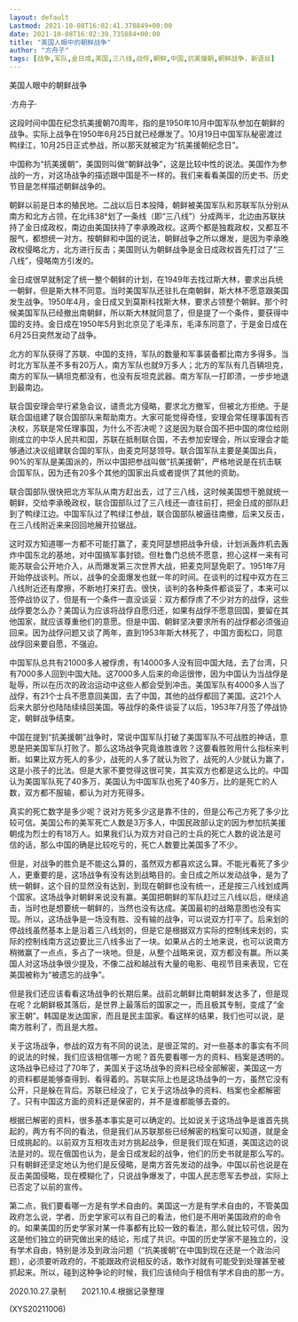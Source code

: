 ```yaml
---
layout: default
Lastmod: 2021-10-08T16:02:41.378849+00:00
date: 2021-10-08T16:02:39.735884+00:00
title: "美国人眼中的朝鲜战争"
author: "方舟子"
tags: [战争,军队,金日成,美国,三八线,战俘,朝鲜,中国,抗美援朝,朝鲜战争，新语丝]
---
```


美国人眼中的朝鲜战争

·方舟子·

这段时间中国在纪念抗美援朝70周年，指的是1950年10月中国军队参加在朝鲜的战争。实际上战争在1950年6月25日就已经爆发了。10月19日中国军队秘密渡过鸭绿江，10月25日正式参战，所以那天就被定为“抗美援朝纪念日”。

中国称为“抗美援朝”，美国则叫做“朝鲜战争”，这是比较中性的说法。美国作为参战的一方，对这场战争的描述跟中国是不一样的。我们来看看美国的历史书、历史节目是怎样描述朝鲜战争的。

朝鲜以前是日本的殖民地。二战以后日本投降，朝鲜被美国军队和苏联军队分别从南方和北方占领，在北纬38°划了一条线（即“三八线”）分成两半，北边由苏联扶持了金日成政权，南边由美国扶持了李承晚政权。这两个都是独裁政权，又都互不服气，都想统一对方。按朝鲜和中国的说法，朝鲜战争之所以爆发，是因为李承晚政权侵略北方，北方进行反击；美国则认为朝鲜战争是金日成政权首先打过了“三八线”，侵略南方引发的。

金日成很早就制定了统一整个朝鲜的计划，在1949年去找过斯大林，要求出兵统一朝鲜，但是斯大林不同意。当时美国军队还驻扎在南朝鲜，斯大林不愿意跟美国发生战争。1950年4月，金日成又到莫斯科找斯大林，要求占领整个朝鲜。那个时候美国军队已经撤出南朝鲜，所以斯大林就同意了，但是提了一个条件，要获得中国的支持。金日成在1950年5月到北京见了毛泽东，毛泽东同意了，于是金日成在6月25日突然发动了战争。

北方的军队获得了苏联、中国的支持，军队的数量和军事装备都比南方多得多。当时北方军队差不多有20万人，南方军队也就9万多人；北方的军队有几百辆坦克，南方的军队一辆坦克都没有，也没有反坦克武器。南方军队一打即溃，一步步地退到最南边。

联合国安理会举行紧急会议，谴责北方侵略，要求北方撤军，但被北方拒绝。于是联合国组建了联合国部队来帮助南方。大家可能觉得奇怪，安理会常任理事国有否决权，苏联是常任理事国，为什么不否决呢？这是因为联合国不把中国的席位给刚刚成立的中华人民共和国，苏联在抵制联合国，不去参加安理会，所以安理会才能够通过决议组建联合国的军队，由麦克阿瑟领导。联合国军队主要是美国出兵，90%的军队是美国派的，所以中国把参战叫做“抗美援朝”，严格地说是在抗击联合国军队，因为还有20多个其他的国家出兵或者提供了其他的资助。

联合国部队很快把北方军队从南方赶出去，过了三八线，这时候美国想干脆就统一朝鲜，交给李承晚政权，联合国部队过了三八线还一直往前打，把金日成的部队赶到了鸭绿江边。中国军队过了鸭绿江参战，联合国部队被逼往南撤，后来又反击，在三八线附近来来回回地展开拉锯战。

这时双方知道哪一方都不可能打赢了，麦克阿瑟想把战争升级，计划派轰炸机去轰炸中国东北的基地，对中国搞军事封锁。但杜鲁门总统不愿意，担心这样一来有可能苏联会公开地介入，从而爆发第三次世界大战，把麦克阿瑟免职了。1951年7月开始停战谈判。所以，战争的全面爆发也就一年的时间。在谈判的过程中双方在三八线附近还有摩擦，不断地打来打去。很快，谈判的各种条件都谈妥了，本来可以签停战协议了，但是有一个条件一直没谈妥：双方都俘虏了不少对方的战俘，这些战俘要怎么办？美国认为应该将战俘自愿归还，如果有战俘不愿意回国，要留在其他国家，就应该尊重他们的意愿。但是中国、朝鲜坚决要求所有的战俘都必须强迫回来。因为战俘问题又谈了两年，直到1953年斯大林死了，中国方面松口，同意战俘回来要自愿，不强迫。

中国军队总共有21000多人被俘虏，有14000多人没有回中国大陆，去了台湾，只有7000多人回到中国大陆。这7000多人后来的命运很惨，因为中国认为当战俘是耻辱，所以在历次的政治运动中这些人都会受到冲击。美国军队有4000多人当了战俘，有21个士兵不愿意回美国，去了中国，其他的战俘都回了美国。这21个人后来大部分也陆陆续续回美国。等战俘的条件谈妥了以后，1953年7月签了停战协定，朝鲜战争结束。

中国在提到“抗美援朝”战争时，常说中国军队打破了美国军队不可战胜的神话，意思是把美国军队打败了。那么这场战争究竟谁胜谁败？这要看胜败用什么指标来判断。如果比双方死人的多少，战死的人多了就认为败了，战死的人少就认为赢了，这是小孩子的比法。但是大家不要觉得这很可笑，其实双方也都是这么比的。中国认为美国军队死了40多万，美国认为中国军队也死了40多万，比的是死亡的人数，双方都不服输，都认为对方死得多。

真实的死亡数字是多少呢？说对方死多少这是靠不住的，但是公布己方死了多少比较可信。美国公布的美军死亡人数是3万多人，中国民政部认定的因为参加抗美援朝成为烈士的有18万人。如果我们认为双方对自己的士兵的死亡人数的说法是可信的话，那么中国的确是比较吃亏的，死亡人数要比美国多了不少。

但是，对战争的胜负是不能这么算的，虽然双方都喜欢这么算。不能光看死了多少人，更重要的是，这场战争有没有达到战略目的。金日成之所以发动战争，是为了统一朝鲜，这个目的显然没有达到，到现在朝鲜也没有统一，还是按三八线划成两个国家。这场战争对朝鲜来说没有赢。美国把朝鲜的军队赶过三八线以后，继续追击，当时也是想要统一朝鲜的，当然也没有达成。美国最初的战略意图也没有实现。所以，这场战争是一场没有胜、没有输的战争，可以说双方打平了。后来划的停战线虽然基本上是沿着三八线划的，但是它是根据双方实际的控制线来划的，实际的控制线南方这边要比三八线多出了一块。如果从占的土地来说，也可以说南方稍微赢了一点点，多占了一块地。但是，从整个战略来说，双方都没有赢。所以美国人对这场战争很少提及，不像二战和越战有大量的电影、电视节目来表现，它在美国被称为“被遗忘的战争”。

但是我们还应该看看这场战争的长期后果。战前北朝鲜比南朝鲜发达多了，但是现在呢？北朝鲜极其落后，是世界上最落后的国家之一，而且极其专制，变成了“金家王朝”。韩国是发达国家，而且是民主国家。看这样的结果，我们也可以说，是南方胜利了，而且是大胜。

关于这场战争，参战的双方有不同的说法，是很正常的。对一些基本的事实有不同的说法的时候，我们应该相信哪一方呢？首先要看哪一方的资料、档案是透明的。这场战争已经过了70年了，美国关于这场战争的资料已经全部解密，美国这一方的资料都是能够查得到、看得着的。苏联实际上也是这场战争的一方，虽然它没有公开，只是躲在背后。苏联已经没了，它关于这场战争的资料、档案也全都解密了。只有中国这方面的资料还是保密的，并不是谁都能够去查的。

根据已解密的资料，很多基本事实是可以确定的。比如说关于这场战争是谁首先挑起的，两方有不同的看法，但是我们从苏联那些已经解密的档案可以知道，就是金日成挑起的。以前双方互相攻击对方挑起战争，但是我们现在知道，美国这边的说法是对的。现在俄国也认为，是金日成发起的战争，他们的历史书就是那么写的。只有朝鲜还坚定地认为他们是反侵略，是南方首先发动的战争。中国以前也说是在反击美国侵略，现在模糊化了，只说战争爆发了，中国人民志愿军去参战，实际上已否定了以前的宣传。

第二点，我们要看哪一方是有学术自由的。美国这一方是有学术自由的，不管美国政府怎么说，学者、历史学家可以有自己的看法，他们是不用听美国政府的命令的。如果美国的历史学家对某一件事都有比较一致的看法，那么就比较可信，因为这是他们独立的研究做出来的结论，形成了共识。中国的历史学家不是独立的，没有学术自由，特别是涉及到政治问题（“抗美援朝”在中国到现在还是一个政治问题），必须要听政府的，不能跟政府说相反的话，敢作对就有可能受到处理甚至被抓起来。所以，碰到这种争论的时候，我们应该倾向于相信有学术自由的那一方。

2020.10.27.录制　　2021.10.4.根据记录整理

(XYS20211006)

